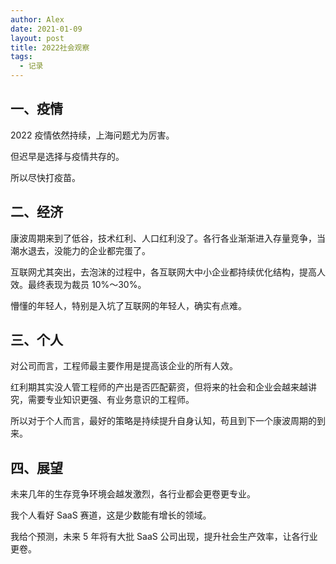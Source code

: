 ```yaml
---
author: Alex
date: 2021-01-09
layout: post
title: 2022社会观察
tags:
  - 记录
---
```


## 一、疫情

2022 疫情依然持续，上海问题尤为厉害。

但迟早是选择与疫情共存的。

所以尽快打疫苗。

## 二、经济

康波周期来到了低谷，技术红利、人口红利没了。各行各业渐渐进入存量竞争，当潮水退去，没能力的企业都完蛋了。

互联网尤其突出，去泡沫的过程中，各互联网大中小企业都持续优化结构，提高人效。最终表现为裁员 10%～30%。

懵懂的年轻人，特别是入坑了互联网的年轻人，确实有点难。

## 三、个人

对公司而言，工程师最主要作用是提高该企业的所有人效。

红利期其实没人管工程师的产出是否匹配薪资，但将来的社会和企业会越来越讲究，需要专业知识更强、有业务意识的工程师。

所以对于个人而言，最好的策略是持续提升自身认知，苟且到下一个康波周期的到来。

## 四、展望

未来几年的生存竞争环境会越发激烈，各行业都会更卷更专业。

我个人看好 SaaS 赛道，这是少数能有增长的领域。

我给个预测，未来 5 年将有大批 SaaS 公司出现，提升社会生产效率，让各行业更卷。
